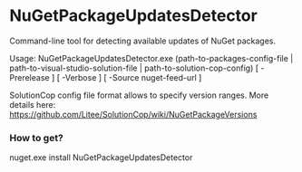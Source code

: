 # NuGetPackageUpdatesDetector
Command-line tool for detecting available updates of NuGet packages.

Usage: NuGetPackageUpdatesDetector.exe (path-to-packages-config-file | path-to-visual-studio-solution-file | path-to-solution-cop-config) [ -Prerelease ] [ -Verbose ] [ -Source nuget-feed-url ]

SolutionCop config file format allows to specify version ranges. More details here: https://github.com/Litee/SolutionCop/wiki/NuGetPackageVersions

### How to get?

nuget.exe install NuGetPackageUpdatesDetector